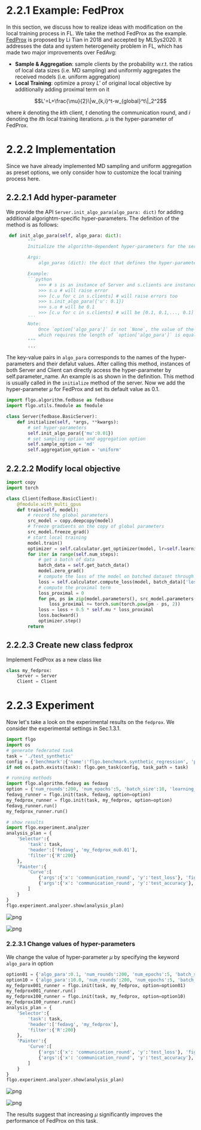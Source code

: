 # 2.2.1 Example: FedProx

In this section, we discuss how to realize ideas with modification on the local training process in FL. We take the method FedProx as the example. [FedProx](https://link.zhihu.com/?target=https%3A//arxiv.org/abs/1812.06127) is proposed by Li Tian in 2018 and accepted by MLSys2020. It addresses the data and system heterogeneity problem in FL, which has made two major improvements over FedAvg:
- **Sample & Aggregation**:  sample clients by the probability w.r.t. the ratios of local data sizes (i.e. MD sampling) and uniformly aggregates the received models (i.e. uniform aggregation)
- **Local Training**: optimize a proxy $L'$ of original local objective by additionally adding proximal term on it

$$L'=L+\frac{\mu}{2}\|w_{k,i}^t-w_{global}^t\|_2^2$$

where $k$ denoting the $k$th client, $t$ denoting the communication round, and $i$ denoting the $i$th local training iterations. $\mu$ is the hyper-parameter of FedProx.

# 2.2.2 Implementation

Since we have already implemented MD sampling and uniform aggregation as preset options, we only consider how to customize the local training process here. 

## 2.2.2.1 Add hyper-parameter

We provide the API `Server.init_algo_para(algo_para: dict)` for adding additional algorightm-specific hyper-parameters. The definition of the method is as follows:


```python
 def init_algo_para(self, algo_para: dict):
        """
        Initialize the algorithm-dependent hyper-parameters for the server and all the clients.

        Args:
            algo_paras (dict): the dict that defines the hyper-parameters (i.e. name, value and type) for the algorithm.

        Example:
        ```python
            >>> # s is an instance of Server and s.clients are instances of Client
            >>> s.u # will raise error
            >>> [c.u for c in s.clients] # will raise errors too
            >>> s.init_algo_para({'u': 0.1})
            >>> s.u # will be 0.1
            >>> [c.u for c in s.clients] # will be [0.1, 0.1,..., 0.1]
        ```
        Note:
            Once `option['algo_para']` is not `None`, the value of the pre-defined hyperparameters will be replaced by the list of values in `option['algo_para']`,
            which requires the length of `option['algo_para']` is equal to the length of `algo_paras`
        """
        ...
```

The key-value pairs in `algo_para` corresponds to the names of the hyper-parameters and their defalut values. After calling this method, instances of both Server and Client can directly access the hyper-parameter by self.parameter_name. An example is as shown in the definition. This method is usually called in the `initialize` method of the server. Now we add the hyper-parameter $\mu$ for FedProx and set its default value as 0.1. 


```python
import flgo.algorithm.fedbase as fedbase
import flgo.utils.fmodule as fmodule

class Server(fedbase.BasicServer):
    def initialize(self, *args, **kwargs):
        # set hyper-parameters
        self.init_algo_para({'mu':0.01})
        # set sampling option and aggregation option
        self.sample_option = 'md'
        self.aggregation_option = 'uniform'
```

## 2.2.2.2 Modify local objective


```python
import copy
import torch

class Client(fedbase.BasicClient):
    @fmodule.with_multi_gpus
    def train(self, model):
        # record the global parameters
        src_model = copy.deepcopy(model)
        # freeze gradients on the copy of global parameters
        src_model.freeze_grad()
        # start local training
        model.train()
        optimizer = self.calculator.get_optimizer(model, lr=self.learning_rate, weight_decay=self.weight_decay, momentum=self.momentum)
        for iter in range(self.num_steps):
            # get a batch of data
            batch_data = self.get_batch_data()
            model.zero_grad()
            # compute the loss of the model on batched dataset through task-specified calculator
            loss = self.calculator.compute_loss(model, batch_data)['loss']
            # compute the proximal term
            loss_proximal = 0
            for pm, ps in zip(model.parameters(), src_model.parameters()):
                loss_proximal += torch.sum(torch.pow(pm - ps, 2))
            loss = loss + 0.5 * self.mu * loss_proximal
            loss.backward()
            optimizer.step()
        return
```

## 2.2.2.3 Create new class fedprox

Implement FedProx as a new class like


```python
class my_fedprox:
    Server = Server
    Client = Client
```

# 2.2.3 Experiment

Now let's take a look on the experimental results on the `fedprox`. We consider the experimental settings in Sec.1.3.1. 


```python
import flgo
import os
# generate federated task
task = './test_synthetic'
config = {'benchmark':{'name':'flgo.benchmark.synthetic_regression', 'para':{'alpha':0.5, 'beta':0.5, 'num_clients':30}}}
if not os.path.exists(task): flgo.gen_task(config, task_path = task)

# running methods
import flgo.algorithm.fedavg as fedavg
option = {'num_rounds':200, 'num_epochs':5, 'batch_size':10, 'learning_rate':0.1, 'gpu':0}
fedavg_runner = flgo.init(task, fedavg, option=option)
my_fedprox_runner = flgo.init(task, my_fedprox, option=option)
fedavg_runner.run()
my_fedprox_runner.run()

# show results
import flgo.experiment.analyzer
analysis_plan = {
    'Selector':{
        'task': task,
        'header':['fedavg', 'my_fedprox_mu0.01'],
        'filter':{'R':200}
    },
    'Painter':{
        'Curve':[
            {'args':{'x': 'communication_round', 'y':'test_loss'}, 'fig_option':{'title':'test loss on Synthetic'}},
            {'args':{'x': 'communication_round', 'y':'test_accuracy'},  'fig_option':{'title':'test accuracy on Synthetic'}},
        ]
    }
}
flgo.experiment.analyzer.show(analysis_plan)
```


    
![png](https://raw.githubusercontent.com/WwZzz/myfigs/master/output_16_0.png)
    



    
![png](https://raw.githubusercontent.com/WwZzz/myfigs/master/output_16_1.png)
    


### 2.2.3.1 Change values of hyper-parameters

We change the value of hyper-parameter $\mu$ by specifying the keyword `algo_para` in option


```python
option01 = {'algo_para':0.1, 'num_rounds':200, 'num_epochs':5, 'batch_size':10, 'learning_rate':0.1, 'gpu':0}
option10 = {'algo_para':10.0, 'num_rounds':200, 'num_epochs':5, 'batch_size':10, 'learning_rate':0.1, 'gpu':0}
my_fedprox001_runner = flgo.init(task, my_fedprox, option=option01)
my_fedprox001_runner.run()
my_fedprox100_runner = flgo.init(task, my_fedprox, option=option10)
my_fedprox100_runner.run()
analysis_plan = {
    'Selector':{
        'task': task,
        'header':['fedavg', 'my_fedprox'],
        'filter':{'R':200}
    },
    'Painter':{
        'Curve':[
            {'args':{'x': 'communication_round', 'y':'test_loss'}, 'fig_option':{'title':'test loss on Synthetic'}},
            {'args':{'x': 'communication_round', 'y':'test_accuracy'},  'fig_option':{'title':'test accuracy on Synthetic'}},
        ]
    }
}
flgo.experiment.analyzer.show(analysis_plan)
```


    
![png](https://raw.githubusercontent.com/WwZzz/myfigs/master/output_19_0.png)
    



    
![png](https://raw.githubusercontent.com/WwZzz/myfigs/master/output_19_1.png)
    


The results suggest that increasing $\mu$ significantly improves the performance of FedProx on this task.
